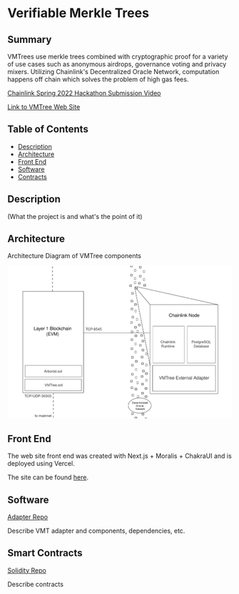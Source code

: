# Verifiable Merkle Trees

## Summary

VMTrees use merkle trees combined with cryptographic proof for a variety of use cases such as anonymous airdrops, governance voting and privacy mixers.  Utilizing Chainlink's Decentralized Oracle Network, computation happens off chain which solves the problem of high gas fees.

[Chainlink Spring 2022 Hackathon Submission Video](https://www.youtube.com/watch?v=PPdBT0ACO04)

[Link to VMTree Web Site](https://vmtree.vercel.app/)


## Table of Contents

- [Description](#description)
- [Architecture](#architecture)
- [Front End](#front-end)
- [Software](#software)
- [Contracts](#contracts)


## Description 

(What the project is and what's the point of it)


## Architecture

Architecture Diagram of VMTree components

![Diagram](https://github.com/vmtree/adapter/blob/main/images/diagram.png)


## Front End

The web site front end was created with Next.js + Moralis + ChakraUI and is deployed using Vercel. 

The site can be found [here](https://github.com/vmtree/vmt-web).


## Software

[Adapter Repo](https://github.com/vmtree/adapter)

Describe VMT adapter and components, dependencies, etc. 


## Smart Contracts

[Solidity Repo](https://github.com/vmtree/solidity)

Describe contracts
